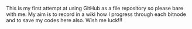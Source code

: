 This is my first attempt at using GitHub as a file repository so please bare with me. My aim is to record in a wiki how I progress through each bitnode and to save my codes here also. Wish me luck!!!
